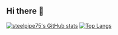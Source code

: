 ## Hi there 👋

<!--
[![My Qiita posts](https://qiita-badge.apiapi.app/s/steelpipe75/posts.svg)](http://qiita.com/steelpipe75)
[![My Qiita contributions](https://qiita-badge.apiapi.app/s/steelpipe75/contributions.svg)](http://qiita.com/steelpipe75)
[![My Qiita followers](https://qiita-badge.apiapi.app/s/steelpipe75/followers.svg)](http://qiita.com/steelpipe75)
-->

[![steelpipe75's GitHub stats](https://github-readme-stats.vercel.app/api?username=steelpipe75)](https://github.com/anuraghazra/github-readme-stats)
[![Top Langs](https://github-readme-stats.vercel.app/api/top-langs/?username=steelpipe75&hide=html,css&layout=donut)](https://github.com/anuraghazra/github-readme-stats)

<!--
**steelpipe75/steelpipe75** is a ✨ _special_ ✨ repository because its `README.md` (this file) appears on your GitHub profile.

Here are some ideas to get you started:

- 🔭 I’m currently working on ...
- 🌱 I’m currently learning ...
- 👯 I’m looking to collaborate on ...
- 🤔 I’m looking for help with ...
- 💬 Ask me about ...
- 📫 How to reach me: ...
- 😄 Pronouns: ...
- ⚡ Fun fact: ...
-->
